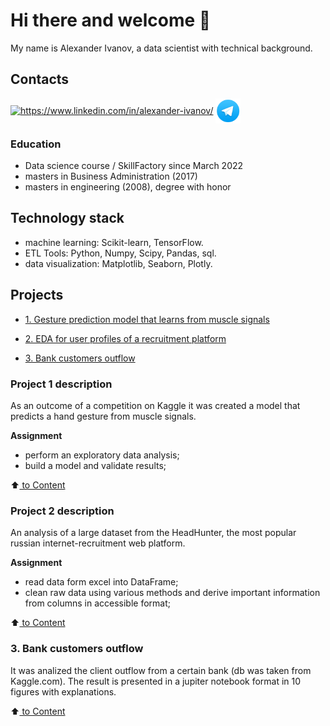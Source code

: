 # Hi there and welcome 👋

My name is Alexander Ivanov, a data scientist with technical background.

## Contacts
<a href="https://www.linkedin.com/in/alexander-ivanov/" target="blank"><img align="center" src="https://raw.githubusercontent.com/rahuldkjain/github-profile-readme-generator/master/src/images/icons/Social/linked-in-alt.svg" alt="https://www.linkedin.com/in/alexander-ivanov/" height="30" width="40" /></a>
<a href="https://t.me/aligivanov" target="blank"><img align="center" src="https://github.com/Alex1iv/Alex1iv/blob/d21c272ca29c6fa87a3814a599b208053b24bff2/telegram_icon.png" alt="https://t.me/aligivanov" height="40" width="40" /></a>
</p>



### Education


* Data science course / SkillFactory since March 2022
* masters in Business Administration (2017)
* masters in engineering (2008), degree with honor

## Technology stack

* machine learning: Scikit-learn, TensorFlow. 
* ETL Tools: Python, Numpy, Scipy, Pandas, sql. 
* data visualization: Matplotlib, Seaborn, Plotly.


## Projects

* [1. Gesture prediction model that learns from muscle signals](https://github.com/Alex1iv/Motorica_3)

* [2. EDA for user profiles of a recruitment platform](https://github.com/Alex1iv/sf_data_sci/tree/main/4.%20Salary_prediction)

* [3. Bank customers outflow](https://github.com/Alex1iv/sf_data_sci/blob/main/2.%20Bank%20customers%20outflow/Bank_clients.ipynb)


### Project 1 description
As an outcome of a competition on Kaggle it was created a model that predicts a hand gesture  from muscle signals.

**Assignment**
- perform an exploratory data analysis;
- build a model and validate results;

:arrow_up:[ to Сontent](README.md#Content)

 
### Project 2 description
An analysis of a large dataset from the HeadHunter, the most popular russian internet-recruitment web platform. 

**Assignment**
- read data form excel into DataFrame;
- clean raw data using various methods and derive important information from columns in accessible format;

:arrow_up:[ to Сontent](README.md#Content)


### 3. Bank customers outflow
It was analized the client outflow from a certain bank (db was taken from Kaggle.com). The result is presented in a jupiter notebook format in 10 figures with explanations.

:arrow_up:[ to Сontent](README.md#Content)